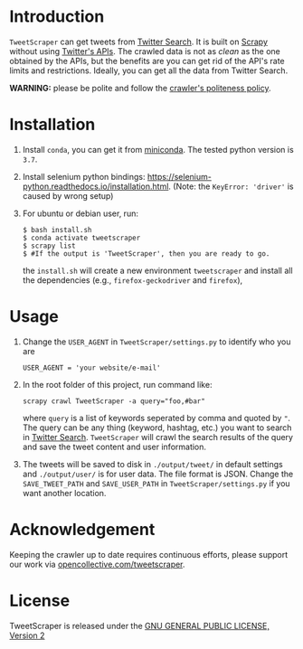 # Introduction

`TweetScraper` can get tweets from [Twitter Search](https://twitter.com/explore).
It is built on [Scrapy](http://scrapy.org/) without using [Twitter's APIs](https://dev.twitter.com/rest/public).
The crawled data is not as _clean_ as the one obtained by the APIs, but the benefits are you can get rid of the API's rate limits and restrictions. Ideally, you can get all the data from Twitter Search.

**WARNING:** please be polite and follow the [crawler's politeness policy](https://en.wikipedia.org/wiki/Web_crawler#Politeness_policy).

# Installation

1. Install `conda`, you can get it from [miniconda](https://docs.conda.io/en/latest/miniconda.html). The tested python version is `3.7`.

2. Install selenium python bindings: https://selenium-python.readthedocs.io/installation.html. (Note: the `KeyError: 'driver'` is caused by wrong setup)

3. For ubuntu or debian user, run:

   ```
   $ bash install.sh
   $ conda activate tweetscraper
   $ scrapy list
   $ #If the output is 'TweetScraper', then you are ready to go.
   ```

   the `install.sh` will create a new environment `tweetscraper` and install all the dependencies (e.g., `firefox-geckodriver` and `firefox`),

# Usage

1.  Change the `USER_AGENT` in `TweetScraper/settings.py` to identify who you are

        USER_AGENT = 'your website/e-mail'

2.  In the root folder of this project, run command like:

        scrapy crawl TweetScraper -a query="foo,#bar"

    where `query` is a list of keywords seperated by comma and quoted by `"`. The query can be any thing (keyword, hashtag, etc.) you want to search in [Twitter Search](https://twitter.com/search-home). `TweetScraper` will crawl the search results of the query and save the tweet content and user information.

3.  The tweets will be saved to disk in `./output/tweet/` in default settings and `./output/user/` is for user data. The file format is JSON. Change the `SAVE_TWEET_PATH` and `SAVE_USER_PATH` in `TweetScraper/settings.py` if you want another location.

# Acknowledgement

Keeping the crawler up to date requires continuous efforts, please support our work via [opencollective.com/tweetscraper](https://opencollective.com/tweetscraper).

# License

TweetScraper is released under the [GNU GENERAL PUBLIC LICENSE, Version 2](https://github.com/jonbakerfish/TweetScraper/blob/master/LICENSE)
